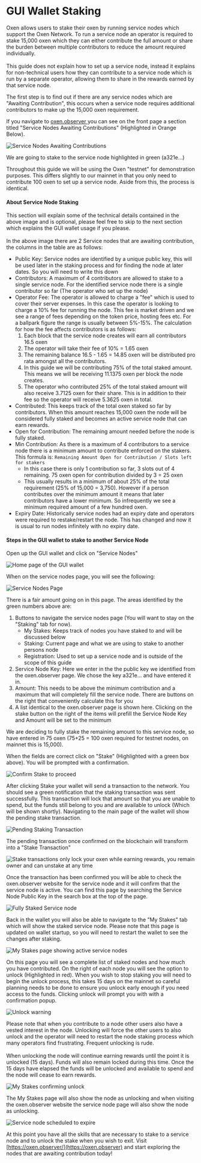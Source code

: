 # GUI Wallet Staking

Oxen allows users to stake their oxen by running service nodes which support the Oxen Network. To run a service node an operator is required to stake 15,000 oxen which they can either contribute the full amount or share the burden between multiple contributors to reduce the amount required individually.\
\
This guide does not explain how to set up a service node, instead it explains for non-technical users how they can contribute to a service node which is run by a separate operator, allowing them to share in the rewards earned by that service node.

The first step is to find out if there are any service nodes which are "Awaiting Contribution", this occurs when a service node requires additional contributors to make up the 15,000 oxen requirement.

If you navigate to [oxen.observer ](https://oxen.observer)you can see on the front page a section titled "Service Nodes Awaiting Contributions" (Highlighted in Orange Below).

![Service Nodes Awaiting Contributions](<../../.gitbook/assets/#1 Blockchain Explorer.png>)

We are going to stake to the service node highlighted in green (a321e...)

Throughout this guide we will be using the Oxen "testnet" for demonstration purposes. This differs slightly to our mainnet in that you only need to contribute 100 oxen to set up a service node. Aside from this, the process is identical.

#### About Service Node Staking

This section will explain some of the technical details contained in the above image and is optional, please feel free to skip to the next section which explains the GUI wallet usage if you please.\
\
In the above image there are 2 Service nodes that are awaiting contribution, the columns in the table are as follows:

* Public Key: Service nodes are identified by a unique public key, this will be used later in the staking process and for finding the node at later dates. So you will need to write this down
* Contributors: A maximum of 4 contributors are allowed to stake to a single service node. For the identified service node there is a single contributor so far (The operator who set up the node)
* Operator Fee: The operator is allowed to charge a "fee" which is used to cover their server expenses. In this case the operator is looking to charge a 10% fee for running the node. This fee is market driven and we see a range of fees depending on the token price, hosting fees etc. For a ballpark figure the range is usually between 5%-15%. The calculation for how the fee affects contributors is as follows:
  1. Each block that the service node creates will earn all contributors 16.5 oxen
  2. The operator will take their fee of 10% = 1.65 oxen
  3. The remaining balance 16.5 - 1.65 = 14.85 oxen will be distributed pro rata amongst all the contributors.
  4. In this guide we will be contributing 75% of the total staked amount. This means we will be receiving 11.1375 oxen per block the node creates.
  5. The operator who contributed 25% of the total staked amount will also receive 3.7125 oxen for their share. This is in addition to their fee so the operator will receive 5.3625 oxen in total.
* Contributed: This keeps track of the total oxen staked so far by contributors. When this amount reaches 15,000 oxen the node will be considered fully staked and becomes an active service node that can earn rewards.
* Open for Contribution: The remaining amount needed before the node is fully staked.
* Min Contribution: As there is a maximum of 4 contributors to a service node there is a minimum amount to contribute enforced on the stakers. This formula is: `Remaining Amount Open for Contribution / Slots left for stakers`
  * In this case there is only 1 contribution so far, 3 slots out of 4 remaining. 75 oxen open for contribution divided by 3 = 25 oxen
  * This usually results in a minimum of about 25% of the total requirement (25% of 15,000 = 3,750). However if a person contributes over the minimum amount it means that later contributors have a lower minimum. So infrequently we see a minimum required amount of a few hundred oxen.
* Expiry Date: Historically service nodes had an expiry date and operators were required to restake/restart the node. This has changed and now it is usual to run nodes infinitely with no expiry date.

#### Steps in the GUI wallet to stake to another Service Node

Open up the GUI wallet and click on "Service Nodes"

![Home page of the GUI wallet](<../../.gitbook/assets/#2 Home of GUI Wallet.png>)

When on the service nodes page, you will see the following:

![Service Nodes Page](<../../.gitbook/assets/#3 Staking Page.png>)

There is a fair amount going on in this page. The areas identified by the green numbers above are:

1. Buttons to navigate the service nodes page (You will want to stay on the "Staking" tab for now).&#x20;
   * My Stakes: Keeps track of nodes you have staked to and will be discussed below
   * Staking: Current page and what we are using to stake to another persons node
   * Registration: Used to set up a service node and is outside of the scope of this guide
2. Service Node Key: Here we enter in the the public key we identified from the oxen.observer page. We chose the key a321e... and have entered it in.
3. Amount: This needs to be above the minimum contribution and a maximum that will completely fill the service node. There are buttons on the right that conveniently calculate this for you
4. A list identical to the oxen.observer page is shown here. Clicking on the stake button on the right of the items will prefill the Service Node Key and Amount will be set to the minimum

We are deciding to fully stake the remaining amount to this service node, so have entered in 75 oxen (75+25 = 100 oxen required for testnet nodes, on mainnet this is 15,000).

When the fields are correct click on "Stake" (Highlighted with a green box above). You will be prompted with a confirmation.

![Confirm Stake to proceed](<../../.gitbook/assets/#4 Staking confirmation.png>)

After clicking Stake your wallet will send a transaction to the network. You should see a green notification that the staking transaction was sent successfully. This transaction will lock that amount so that you are unable to spend, but the funds still belong to you and are available to unlock (Which will be shown shortly). Navigating to the main page of the wallet will show the pending stake transaction.

![Pending Staking Transaction](<../../.gitbook/assets/#5 Transaction submitted.png>)

The pending transaction once confirmed on the blockchain will transform into a "Stake Transaction"

![Stake transactions only lock your oxen while earning rewards, you remain owner and can unstake at any time](<../../.gitbook/assets/#6 Successful Transaction.png>)

Once the transaction has been confirmed you will be able to check the oxen.observer website for the service node and it will confirm that the service node is active. You can find this page by searching the Service Node Public Key in the search box at the top of the page.

![Fully Staked Service node](<../../.gitbook/assets/#7 Observer page.png>)

Back in the wallet you will also be able to navigate to the "My Stakes" tab which will show the staked service node. Please note that this page is updated on wallet startup, so you will need to restart the wallet to see the changes after staking.

![My Stakes page showing active service nodes](<../../.gitbook/assets/#8 My Stakes.png>)

On this page you will see a complete list of staked nodes and how much you have contributed. On the right of each node you will see the option to unlock (Highlighted in red). When you wish to stop staking you will need to begin the unlock process, this takes 15 days on the mainnet so careful planning needs to be done to ensure you unlock early enough if you need access to the funds. Clicking unlock will prompt you with with a confirmation popup.

![Unlock warning](<../../.gitbook/assets/#9 unlock.png>)

Please note that when you contribute to a node other users also have a vested interest in the node. Unlocking will force the other users to also unlock and the operator will need to restart the node staking process which many operators find frustrating. Frequent unlocking is rude. \
\
When unlocking the node will continue earning rewards until the point it is unlocked (15 days). Funds will also remain locked during this time. Once the 15 days have elapsed the funds will be unlocked and available to spend and the node will cease to earn rewards.

![My Stakes confirming unlock](<../../.gitbook/assets/#11 Unlocking my stakes.png>)

The My Stakes page will also show the node as unlocking and when visiting the oxen.observer website the service node page will also show the node as unlocking.

![Service node scheduled to expire](<../../.gitbook/assets/#12 Oxen observer page.png>)

At this point you have all the skills that are necessary to stake to a service node and to unlock the stake when you wish to exit. Visit [https://oxen.observer/](https://oxen.observer) and start exploring the nodes that are awaiting contribution today!&#x20;
